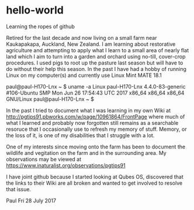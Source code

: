 # hello-world
Learning the ropes of github

Retired for the last decade and now living on a small farm near Kaukapakapa, Auckland, New Zealand.
I am learning about restorative agriculture and attempting to apply what I learn to a small area of nearly flat land which I aim to turn into a garden and orchard using no-till, cover-crop procedures. I used pigs to root up the pasture last season but will have to do without their help this season.
In the past I have had a hobby of running Linux on my computer(s) and currently use Linux Mint MATE 18.1

paul@paul-H170-Lnx ~ $ uname -a
Linux paul-H170-Lnx 4.4.0-83-generic #106-Ubuntu SMP Mon Jun 26 17:54:43 UTC 2017 x86_64 x86_64 x86_64 GNU/Linux
paul@paul-H170-Lnx ~ $ 

In the past I tried to document what I was learning in my own Wiki at http://pgtips91.pbworks.com/w/page/10961864/FrontPage where much of what I learned and probably now forgotten still remains as a searchable resoruce that I occasionally use to refresh my memory of stuff. Memory, or the loss of it, is one of my disabilities that I struggle with a lot.

One of my interests since moving onto the farm has been to document the wildlife and vegitation on the farm and in the surrounding area. My observations may be viewed at https://www.inaturalist.org/observations/pgtips91

I have joint github because I started looking at Qubes OS, discovered that the links to their Wiki are all broken and wanted to get involved to resolve that issue.

Paul
Fri 28 July 2017
